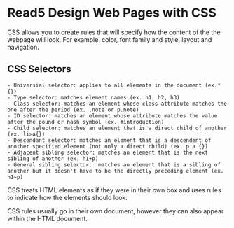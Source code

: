 # Read5 Design Web Pages with CSS

CSS allows you to create rules that will specify how the content of the the webpage will look. For example, color, font family and style, layout and navigation. 

## CSS Selectors
    - Universial selector: applies to all elements in the document (ex.* {})
    - Type selector: matches element names (ex. h1, h2, h3)
    - Class selector: matches an element whose class attribute matches the one after the period (ex. .note or p.note)
    - ID selector: matches an element whose attribute matches the value after the pound or hash symbol (ex. #introduction)
    - Child selector: matches an element that is a direct child of another (ex. li>a{})
    - Descendant selector: matches an element that is a descendent of another specified element (not only a direct child) (ex. p a {})
    - Adjacent sibling selector: matches an element that is the next sibling of another (ex. h1+p)
    - General sibling selector:  matches an element that is a sibling of another but it doesn't have to be the directly preceding element (ex. h1~p)

CSS treats HTML elements as if they were in their own box and uses rules to indicate how the elements should look. 

CSS rules usually go in their own document, however they can also appear within the HTML document. 


